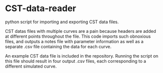 # CST-data-reader
python script for importing and exporting CST data files.

CST datas files with multiple curves are a pain because headers are 
added at different points throughout the file. This code imports such 
obnoxious files, and outputs a notes file with parameter information as 
well as a separate .csv file containing the data for each curve.

An example CST data file is included in the repository. Running the 
script on this file should result in four output .csv files, each 
corresponding to a different simulated curve.
